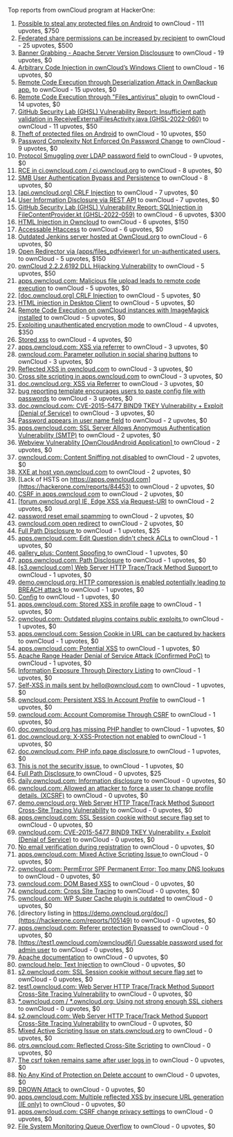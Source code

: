 Top reports from ownCloud program at HackerOne:

1. [Possible to steal any protected files on Android](https://hackerone.com/reports/377107) to ownCloud - 111 upvotes, $750
2. [Federated share permissions can be increased by recipient](https://hackerone.com/reports/1990443) to ownCloud - 25 upvotes, $500
3. [Banner Grabbing - Apache Server Version Disclousure](https://hackerone.com/reports/269467) to ownCloud - 19 upvotes, $0
4. [Arbitrary Code Injection in ownCloud’s Windows Client](https://hackerone.com/reports/155657) to ownCloud - 16 upvotes, $0
5. [Remote Code Execution through Deserialization Attack in OwnBackup app.](https://hackerone.com/reports/562335) to ownCloud - 15 upvotes, $0
6. [Remote Code Execution through "Files_antivirus" plugin](https://hackerone.com/reports/903872) to ownCloud - 14 upvotes, $0
7. [GitHub Security Lab (GHSL) Vulnerability Report: Insufficient path validation in ReceiveExternalFilesActivity.java (GHSL-2022-060)](https://hackerone.com/reports/1650270) to ownCloud - 11 upvotes, $50
8. [Theft of protected files on Android](https://hackerone.com/reports/1454002) to ownCloud - 10 upvotes, $50
9. [Password Complexity Not Enforced On Password Change](https://hackerone.com/reports/276123) to ownCloud - 9 upvotes, $0
10. [Protocol Smuggling over LDAP password field](https://hackerone.com/reports/1054282) to ownCloud - 9 upvotes, $0
11. [RCE in ci.owncloud.com / ci.owncloud.org](https://hackerone.com/reports/98559) to ownCloud - 8 upvotes, $0
12. [SMB User Authentication Bypass and Persistence](https://hackerone.com/reports/148151) to ownCloud - 8 upvotes, $0
13. [[api.owncloud.org] CRLF Injection](https://hackerone.com/reports/154306) to ownCloud - 7 upvotes, $0
14. [User Information Disclosure via REST API](https://hackerone.com/reports/197786) to ownCloud - 7 upvotes, $0
15. [GitHub Security Lab (GHSL) Vulnerability Report: SQLInjection in FileContentProvider.kt (GHSL-2022-059)](https://hackerone.com/reports/1650264) to ownCloud - 6 upvotes, $300
16. [HTML Injection in Owncloud](https://hackerone.com/reports/215410) to ownCloud - 6 upvotes, $150
17. [Accessable Htaccess](https://hackerone.com/reports/171272) to ownCloud - 6 upvotes, $0
18. [Outdated Jenkins server hosted at OwnCloud.org](https://hackerone.com/reports/208566) to ownCloud - 6 upvotes, $0
19. [Open Redirector via (apps/files_pdfviewer) for un-authenticated users.](https://hackerone.com/reports/131082) to ownCloud - 5 upvotes, $150
20. [ownCloud 2.2.2.6192 DLL Hijacking Vulnerability](https://hackerone.com/reports/151475) to ownCloud - 5 upvotes, $50
21. [apps.owncloud.com: Malicious file upload leads to remote code execution](https://hackerone.com/reports/84374) to ownCloud - 5 upvotes, $0
22. [[doc.owncloud.org] CRLF Injection](https://hackerone.com/reports/154275) to ownCloud - 5 upvotes, $0
23. [HTML injection in Desktop Client](https://hackerone.com/reports/206877) to ownCloud - 5 upvotes, $0
24. [Remote Code Execution on ownCloud instances with ImageMagick installed](https://hackerone.com/reports/1838674) to ownCloud - 5 upvotes, $0
25. [Exploiting unauthenticated encryption mode](https://hackerone.com/reports/108082) to ownCloud - 4 upvotes, $350
26. [Stored xss](https://hackerone.com/reports/187380) to ownCloud - 4 upvotes, $0
27. [apps.owncloud.com: XSS via referrer](https://hackerone.com/reports/83374) to ownCloud - 3 upvotes, $0
28. [owncloud.com: Parameter pollution in social sharing buttons](https://hackerone.com/reports/106024) to ownCloud - 3 upvotes, $0
29. [Reflected XSS in owncloud.com](https://hackerone.com/reports/127259) to ownCloud - 3 upvotes, $0
30. [Cross site scripting in apps.owncloud.com](https://hackerone.com/reports/129551) to ownCloud - 3 upvotes, $0
31. [doc.owncloud.org: XSS via Referrer](https://hackerone.com/reports/130951) to ownCloud - 3 upvotes, $0
32. [bug reporting template encourages users to paste config file with passwords](https://hackerone.com/reports/196969) to ownCloud - 3 upvotes, $0
33. [doc.owncloud.com: CVE-2015-5477 BIND9 TKEY Vulnerability + Exploit (Denial of Service)](https://hackerone.com/reports/217381) to ownCloud - 3 upvotes, $0
34. [Password appears in user name field](https://hackerone.com/reports/85559) to ownCloud - 2 upvotes, $0
35. [apps.owncloud.com: SSL Server Allows Anonymous Authentication Vulnerability (SMTP)](https://hackerone.com/reports/83803) to ownCloud - 2 upvotes, $0
36. [Webview Vulnerablity [OwnCloudAndroid Application] ](https://hackerone.com/reports/87835) to ownCloud - 2 upvotes, $0
37. [owncloud.com: Content Sniffing not disabled](https://hackerone.com/reports/83251) to ownCloud - 2 upvotes, $0
38. [XXE at host vpn.owncloud.com](https://hackerone.com/reports/105980) to ownCloud - 2 upvotes, $0
39. [Lack of HSTS on https://apps.owncloud.com](https://hackerone.com/reports/84453) to ownCloud - 2 upvotes, $0
40. [CSRF in apps.owncloud.com](https://hackerone.com/reports/84395) to ownCloud - 2 upvotes, $0
41. [[forum.owncloud.org] IE, Edge XSS via Request-URI](https://hackerone.com/reports/154319) to ownCloud - 2 upvotes, $0
42. [password reset email spamming](https://hackerone.com/reports/224095) to ownCloud - 2 upvotes, $0
43. [owncloud.com open redirect](https://hackerone.com/reports/258632) to ownCloud - 2 upvotes, $0
44. [Full Path Disclosure ](https://hackerone.com/reports/85201) to ownCloud - 1 upvotes, $25
45. [apps.owncloud.com: Edit Question didn't check ACLs](https://hackerone.com/reports/85532) to ownCloud - 1 upvotes, $0
46. [gallery_plus: Content Spoofing ](https://hackerone.com/reports/87752) to ownCloud - 1 upvotes, $0
47. [apps.owncloud.com: Path Disclosure](https://hackerone.com/reports/83801) to ownCloud - 1 upvotes, $0
48. [[s3.owncloud.com] Web Server HTTP Trace/Track Method Support ](https://hackerone.com/reports/90601) to ownCloud - 1 upvotes, $0
49. [demo.owncloud.org: HTTP compression is enabled potentially leading to BREACH attack](https://hackerone.com/reports/84105) to ownCloud - 1 upvotes, $0
50. [Config](https://hackerone.com/reports/84797) to ownCloud - 1 upvotes, $0
51. [apps.owncloud.com: Stored XSS in profile page](https://hackerone.com/reports/84371) to ownCloud - 1 upvotes, $0
52. [owncloud.com: Outdated plugins contains public exploits  ](https://hackerone.com/reports/84581) to ownCloud - 1 upvotes, $0
53. [apps.owncloud.com: Session Cookie in URL can be captured by hackers](https://hackerone.com/reports/83667) to ownCloud - 1 upvotes, $0
54. [apps.owncloud.com: Potential XSS](https://hackerone.com/reports/85577) to ownCloud - 1 upvotes, $0
55. [Apache Range Header Denial of Service Attack (Confirmed PoC)](https://hackerone.com/reports/88904) to ownCloud - 1 upvotes, $0
56. [Information Exposure Through Directory Listing](https://hackerone.com/reports/110655) to ownCloud - 1 upvotes, $0
57. [Self-XSS in mails sent by hello@owncloud.com](https://hackerone.com/reports/92111) to ownCloud - 1 upvotes, $0
58. [owncloud.com: Persistent XSS In Account Profile](https://hackerone.com/reports/116254) to ownCloud - 1 upvotes, $0
59. [owncloud.com: Account Compromise Through CSRF](https://hackerone.com/reports/84372) to ownCloud - 1 upvotes, $0
60. [doc.owncloud.org has missing PHP handler](https://hackerone.com/reports/121382) to ownCloud - 1 upvotes, $0
61. [doc.owncloud.org: X-XSS-Protection not enabled](https://hackerone.com/reports/128493) to ownCloud - 1 upvotes, $0
62. [doc.owncloud.com: PHP info page disclosure ](https://hackerone.com/reports/134216) to ownCloud - 1 upvotes, $0
63. [This is not the security issue.](https://hackerone.com/reports/257106) to ownCloud - 1 upvotes, $0
64. [Full Path Disclosure ](https://hackerone.com/reports/87505) to ownCloud - 0 upvotes, $25
65. [daily.owncloud.com: Information disclosure](https://hackerone.com/reports/84085) to ownCloud - 0 upvotes, $0
66. [owncloud.com: Allowed an attacker to force a user to change profile details. (XCSRF)](https://hackerone.com/reports/83239) to ownCloud - 0 upvotes, $0
67. [demo.owncloud.org: Web Server HTTP Trace/Track Method Support Cross-Site Tracing Vulnerability](https://hackerone.com/reports/83837) to ownCloud - 0 upvotes, $0
68. [apps.owncloud.com: SSL Session cookie without secure flag set](https://hackerone.com/reports/83710) to ownCloud - 0 upvotes, $0
69. [owncloud.com: CVE-2015-5477 BIND9 TKEY Vulnerability + Exploit (Denial of Service)](https://hackerone.com/reports/89097) to ownCloud - 0 upvotes, $0
70. [No email verification during registration](https://hackerone.com/reports/90643) to ownCloud - 0 upvotes, $0
71. [apps.owncloud.com: Mixed Active Scripting Issue ](https://hackerone.com/reports/85541) to ownCloud - 0 upvotes, $0
72. [owncloud.com: PermError SPF Permanent Error: Too many DNS lookups](https://hackerone.com/reports/83578) to ownCloud - 0 upvotes, $0
73. [owncloud.com: DOM Based XSS](https://hackerone.com/reports/83178) to ownCloud - 0 upvotes, $0
74. [owncloud.com: Cross Site Tracing](https://hackerone.com/reports/83373) to ownCloud - 0 upvotes, $0
75. [owncloud.com: WP Super Cache plugin is outdated](https://hackerone.com/reports/90980) to ownCloud - 0 upvotes, $0
76. [directory listing in https://demo.owncloud.org/doc/](https://hackerone.com/reports/105149) to ownCloud - 0 upvotes, $0
77. [apps.owncloud.com: Referer protection Bypassed](https://hackerone.com/reports/92644) to ownCloud - 0 upvotes, $0
78. [[https://test1.owncloud.com/owncloud6/] Guessable password used for admin user](https://hackerone.com/reports/107849) to ownCloud - 0 upvotes, $0
79. [Apache documentation](https://hackerone.com/reports/90321) to ownCloud - 0 upvotes, $0
80. [owncloud.help: Text  Injection](https://hackerone.com/reports/112304) to ownCloud - 0 upvotes, $0
81. [s2.owncloud.com: SSL Session cookie without secure flag set](https://hackerone.com/reports/83856) to ownCloud - 0 upvotes, $0
82. [test1.owncloud.com: Web Server HTTP Trace/Track Method Support Cross-Site Tracing Vulnerability](https://hackerone.com/reports/83971) to ownCloud - 0 upvotes, $0
83. [*.owncloud.com / *.owncloud.org: Using not strong enough SSL ciphers](https://hackerone.com/reports/84078) to ownCloud - 0 upvotes, $0
84. [s2.owncloud.com: Web Server HTTP Trace/Track Method Support Cross-Site Tracing Vulnerability](https://hackerone.com/reports/83855) to ownCloud - 0 upvotes, $0
85. [Mixed Active Scripting Issue on stats.owncloud.org](https://hackerone.com/reports/108692) to ownCloud - 0 upvotes, $0
86. [otrs.owncloud.com: Reflected Cross-Site Scripting](https://hackerone.com/reports/108288) to ownCloud - 0 upvotes, $0
87. [The csrf token remains same after user logs in](https://hackerone.com/reports/111262) to ownCloud - 0 upvotes, $0
88. [No Any Kind of Protection on Delete account](https://hackerone.com/reports/113211) to ownCloud - 0 upvotes, $0
89. [DROWN Attack](https://hackerone.com/reports/119808) to ownCloud - 0 upvotes, $0
90. [apps.owncloud.com: Multiple reflected XSS by insecure URL generation (IE only)](https://hackerone.com/reports/83381) to ownCloud - 0 upvotes, $0
91. [apps.owncloud.com: CSRF change privacy settings](https://hackerone.com/reports/85565) to ownCloud - 0 upvotes, $0
92. [File System Monitoring Queue Overflow](https://hackerone.com/reports/881891) to ownCloud - 0 upvotes, $0
